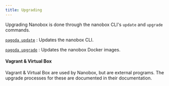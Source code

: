 ```yaml
---
title: Upgrading
---
```


Upgrading Nanobox is done through the nanobox CLI's `update` and `upgrade` commands.

[`pagoda update`](/cli/update/) : Updates the nanobox CLI.

[`pagoda upgrade`](/cli/upgrade/) : Updates the nanobox Docker images.

#### Vagrant & Virtual Box
Vagrant & Virtual Box are used by Nanobox, but are external programs. The upgrade processes for these are documented in their documentation.